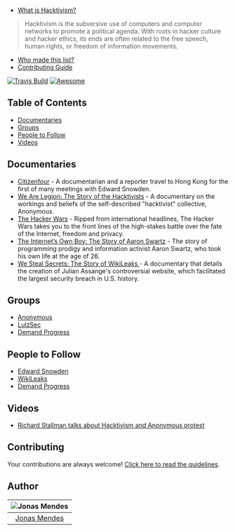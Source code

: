 - [What is Hacktivism?](https://en.wikipedia.org/wiki/Hacktivism)

> Hacktivism is the subversive use of computers and computer networks to promote a political agenda. With roots in hacker culture and hacker ethics, its ends are often related to the free speech, human rights, or freedom of information movements. 

- [Who made this list?](#author)
- [Contributing Guide](Contributing.md)

[![Travis Build](https://travis-ci.org/Nipher/awesome-hacktivism.svg?branch=master)](https://travis-ci.org/Nipher/awesome-hacktivism) [![Awesome](https://cdn.rawgit.com/sindresorhus/awesome/d7305f38d29fed78fa85652e3a63e154dd8e8829/media/badge.svg)](https://github.com/sindresorhus/awesome)

## Table of Contents

- [Documentaries](#documentaries)
- [Groups](#groups)
- [People to Follow](#people-to-follow)
- [Videos](#videos)

## Documentaries

- [Citizenfour](http://www.imdb.com/title/tt4044364/) - A documentarian and a reporter travel to Hong Kong for the first of many meetings with Edward Snowden.
- [We Are Legion: The Story of the Hacktivists](http://www.imdb.com/title/tt2177843/) - A documentary on the workings and beliefs of the self-described "hacktivist" collective, Anonymous.
- [The Hacker Wars](http://www.imdb.com/title/tt4047350/) - Ripped from international headlines, The Hacker Wars takes you to the front lines of the high-stakes battle over the fate of the Internet, freedom and privacy.
- [The Internet’s Own Boy: The Story of Aaron Swartz](http://www.imdb.com/title/tt3268458/) - The story of programming prodigy and information activist Aaron Swartz, who took his own life at the age of 26.
- [We Steal Secrets: The Story of WikiLeaks ](http://www.imdb.com/title/tt1824254/) - A documentary that details the creation of Julian Assange's controversial website, which facilitated the largest security breach in U.S. history.

## Groups

- [Anonymous](https://en.wikipedia.org/wiki/Anonymous_(group))
- [LulzSec](https://en.wikipedia.org/wiki/LulzSec)
- [Demand Progress](https://demandprogress.org/)

## People to Follow

- [Edward Snowden](https://twitter.com/Snowden)
- [WikiLeaks](https://twitter.com/wikileaks)
- [Demand Progress](https://twitter.com/demandprogress)

## Videos

- [Richard Stallman talks about Hacktivism and Anonymous protest](https://www.youtube.com/watch?v=R3xXFSMd20A)

## Contributing

Your contributions are always welcome! [Click here to read the guidelines](https://github.com/Nipher/awesome-hacktivism/blob/master/Contributing.md).

## Author

| ![Jonas Mendes](https://avatars0.githubusercontent.com/u/7523828?v=3&u=a60be5edf3150600bf50414d32b50e0d74a2cf6e&s=150) |
|:---------------------:|
|  [Jonas Mendes](https://github.com/Nipher/)   |
